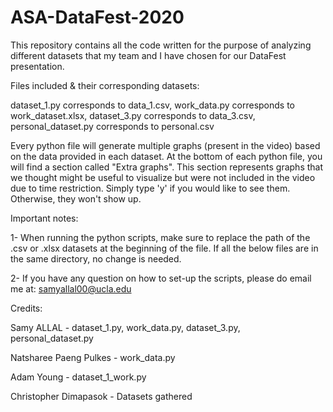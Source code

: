 # ASA-DataFest-2020
This repository contains all the code written for the purpose of analyzing different datasets that my team and I have chosen for our DataFest presentation.

Files included & their corresponding datasets:

dataset_1.py          corresponds to    data_1.csv,
work_data.py          corresponds to    work_dataset.xlsx,
dataset_3.py          corresponds to    data_3.csv,
personal_dataset.py   corresponds to    personal.csv

Every python file will generate multiple graphs (present in the video) based on the data provided in each dataset.
At the bottom of each python file, you will find a section called "Extra graphs". This section represents graphs
that we thought might be useful to visualize but were not included in the video due to time restriction. Simply type
'y' if you would like to see them. Otherwise, they won't show up.

Important notes:

1- When running the python scripts, make sure to replace the path of the .csv or .xlsx datasets at the beginning
   of the file. If all the below files are in the same directory, no change is needed.
   
2- If you have any question on how to set-up the scripts, please do email me at: samyallal00@ucla.edu



Credits:

Samy ALLAL - dataset_1.py, work_data.py, dataset_3.py, personal_dataset.py

Natsharee Paeng Pulkes - work_data.py

Adam Young - dataset_1_work.py

Christopher Dimapasok - Datasets gathered
